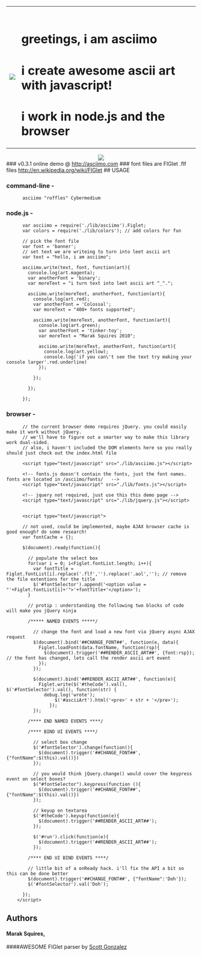 <table>
  <tr valign = "middle">
    <td><img src = "http://imgur.com/kmbjB.png"/></td>
    <td>
      <br/>
      <h1>greetings, i am asciimo</h1>
      <h1>i create awesome ascii art with javascript!</h1>
      <h1>i work in node.js and the browser</h1>
    </td>    
  </tr>
</table>

<div align = "center"><img src = "http://i.imgur.com/CDKZc.png" border = "0"/></div>
### v0.3.1 online demo @ <a href = "http://asciimo.com" target = "_blank">http://asciimo.com</a>
### font files are FIGlet .flf files <a href = "http://en.wikipedia.org/wiki/FIGlet">http://en.wikipedia.org/wiki/FIGlet</a>
## USAGE

### command-line -
          asciimo "roffles" Cybermedium

### node.js - 
          var asciimo = require('./lib/asciimo').Figlet;
          var colors = require('./lib/colors'); // add colors for fun

          // pick the font file
          var font = 'banner';
          // set text we are writeing to turn into leet ascii art
          var text = "hello, i am asciimo";

          asciimo.write(text, font, function(art){
            console.log(art.magenta);
            var anotherFont = 'binary';
            var moreText = "i turn text into leet ascii art ^_^.";

            asciimo.write(moreText, anotherFont, function(art){
              console.log(art.red);
              var anotherFont = 'Colossal';
              var moreText = "400+ fonts supported";

              asciimo.write(moreText, anotherFont, function(art){
                console.log(art.green);  
                var anotherFont = 'tinker-toy';
                var moreText = "Marak Squires 2010";

                asciimo.write(moreText, anotherFont, function(art){
                  console.log(art.yellow);  
                  console.log('if you can\'t see the text try making your console larger'.red.underline)
                });

              });

            });

          });

### browser - 

          // the current browser demo requires jQuery. you could easily make it work without jQuery.
          // we'll have to figure out a smarter way to make this library work dual-sided. 
          // also, i haven't included the DOM elements here so you really should just check out the index.html file

          <script type="text/javascript" src="./lib/asciimo.js"></script>

          <!-- fonts.js doesn't contain the fonts, just the font names. fonts are located in /asciimo/fonts/   -->
          <script type="text/javascript" src="./lib/fonts.js"></script>

          <!-- jquery not required, just use this this demo page -->
          <script type="text/javascript" src="./lib/jquery.js"></script>


          <script type="text/javascript">

          // not used, could be implemented, maybe AJAX browser cache is good enough? do some research!
          var fontCache = {};

          $(document).ready(function(){

            // populate the select box
            for(var i = 0; i<Figlet.fontList.length; i++){
              var fontTitle = Figlet.fontList[i].replace('.flf','').replace('.aol',''); // remove the file extentions for the title
              $('#fontSelector').append('<option value = "'+Figlet.fontList[i]+'">'+fontTitle+'</option>');
            }
    
            // protip : understanding the following two blocks of code will make you jQuery ninja
    
            /***** NAMED EVENTS *****/

              // change the font and load a new font via jQuery async AJAX request
              $(document).bind('##CHANGE_FONT##', function(e, data){
                Figlet.loadFont(data.fontName, function(rsp){
                  $(document).trigger('##RENDER_ASCII_ART##', {font:rsp}); // the font has changed, lets call the render ascii art event
                });
              });
  
              $(document).bind('##RENDER_ASCII_ART##', function(e){
                Figlet.write($('#theCode').val(), $('#fontSelector').val(), function(str) {
                  debug.log('wrote');
            		  $('#asciiArt').html('<pre>' + str + '</pre>');
            		});
              });

            /**** END NAMED EVENTS ****/

            /**** BIND UI EVENTS ****/

              // select box change
              $('#fontSelector').change(function(){
                $(document).trigger('##CHANGE_FONT##', {"fontName":$(this).val()})
              });
    
              // you would think jQuery.change() would cover the keypress event on select boxes? 
              $("#fontSelector").keypress(function (){
                $(document).trigger('##CHANGE_FONT##', {"fontName":$(this).val()})
              });

              // keyup on textarea
              $('#theCode').keyup(function(e){
                $(document).trigger('##RENDER_ASCII_ART##');
              });
    
              $('#run').click(function(e){
                $(document).trigger('##RENDER_ASCII_ART##');
              });

            /**** END UI BIND EVENTS ****/

            // little bit of a onReady hack. i'll fix the API a bit so this can be done better
            $(document).trigger('##CHANGE_FONT##', {"fontName":'Doh'});
            $('#fontSelector').val('Doh');

          });
        </script>


## Authors
#### Marak Squires, 
####AWESOME FIGlet parser by <a href = "http://github.com/scottgonzalez/figlet-js">Scott Gonzalez</a>
